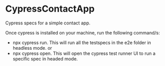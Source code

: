 # CypressContactApp
Cypress specs for a simple contact app. 

Once cypress is installed on your machine, run the following command/s:
- npx cypress run. This will run all the testspecs in the e2e folder in headless mode. 
or
- npx cypress open. This will open the cypress test runner UI to run a specific spec in headed mode.
